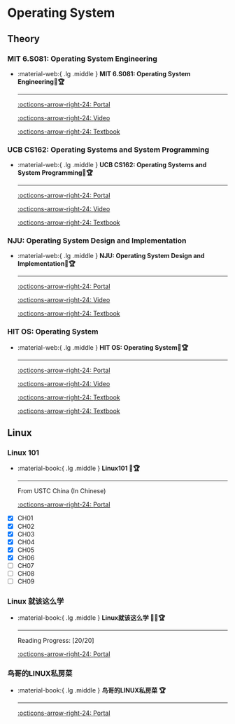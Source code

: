 # Operating System

## Theory

### MIT 6.S081: Operating System Engineering

<div class="grid cards" markdown>

-  :material-web:{ .lg .middle } __MIT 6.S081: Operating System Engineering🎯🏆__

    ---

    [:octicons-arrow-right-24: <a href="https://pdos.csail.mit.edu/6.828/2021/schedule.html" target="_blank"> Portal </a>](#)

    [:octicons-arrow-right-24: <a href="https://www.youtube.com/watch?v=L6YqHxYHa7A" target="_blank"> Video </a>](#)

    [:octicons-arrow-right-24: <a href="https://pdos.csail.mit.edu/6.828/2021/xv6/book-riscv-rev2.pdf" target="_blank"> Textbook </a>](#)

</div>

### UCB CS162: Operating Systems and System Programming

<div class="grid cards" markdown>

-  :material-web:{ .lg .middle } __UCB CS162: Operating Systems and System Programming🎯🏆__

    ---

    [:octicons-arrow-right-24: <a href="https://cs162.org/" target="_blank"> Portal </a>](#)

    [:octicons-arrow-right-24: <a href="https://www.youtube.com/watch?v=YfHY0pvpRkk" target="_blank"> Video </a>](#)

    [:octicons-arrow-right-24: <a href="http://ospp.cs.washington.edu/" target="_blank"> Textbook </a>](#)

</div>

### NJU: Operating System Design and Implementation

<div class="grid cards" markdown>

-  :material-web:{ .lg .middle } __NJU: Operating System Design and Implementation🎯🏆__

    ---

    [:octicons-arrow-right-24: <a href="https://jyywiki.cn/OS/2022/index.html" target="_blank"> Portal </a>](#)

    [:octicons-arrow-right-24: <a href="https://space.bilibili.com/202224425/channel/collectiondetail?sid=192498" target="_blank"> Video </a>](#)

    [:octicons-arrow-right-24: <a href="http://pages.cs.wisc.edu/~remzi/OSTEP/" target="_blank"> Textbook </a>](#)

</div>

### HIT OS: Operating System

<div class="grid cards" markdown>

-  :material-web:{ .lg .middle } __HIT OS: Operating System🎯🏆__

    ---

    [:octicons-arrow-right-24: <a href="HIT OS: Operating System" target="_blank"> Portal </a>](#)

    [:octicons-arrow-right-24: <a href="https://www.bilibili.com/video/BV19r4y1b7Aw/?p=1" target="_blank"> Video </a>](#)

    [:octicons-arrow-right-24: <a href="https://book.douban.com/subject/1231236//" target="_blank"> Textbook </a>](#)

    [:octicons-arrow-right-24: <a href="https://book.douban.com/subject/30391722/" target="_blank"> Textbook </a>](#)

</div>

## Linux

### Linux 101
<div class="grid cards" markdown>

-  :material-book:{ .lg .middle } __Linux101 🎯🏆__

    ---

    From USTC China (In Chinese)

    [:octicons-arrow-right-24: <a href="https://101.lug.ustc.edu.cn/" target="_blank"> Portal </a>](#)

</div>

- [x] CH01
- [x] CH02
- [x] CH03
- [x] CH04
- [x] CH05
- [x] CH06
- [ ] CH07
- [ ] CH08
- [ ] CH09

### Linux 就该这么学
<div class="grid cards" markdown>

-   :material-book:{ .lg .middle } __Linux就该这么学 🎯✅🏆__

    ---

    Reading Progress: [20/20]

    [:octicons-arrow-right-24: <a href="https://www.linuxprobe.com/basic-learning-00.html" target="_blank"> Portal </a>](#)

</div>


### 鸟哥的LINUX私房菜
<div class="grid cards" markdown>

-  :material-book:{ .lg .middle } __鸟哥的LINUX私房菜 🏆__

    ---

    [:octicons-arrow-right-24: <a href="http://cn.linux.vbird.org/linux_basic/linux_basic.php" target="_blank"> Portal </a>](#)



</div>